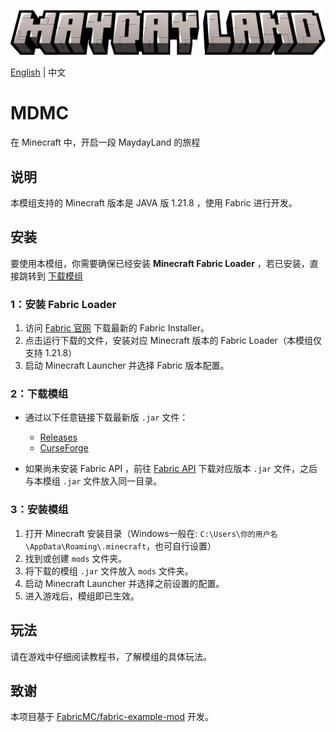 <p align="center">
  <img src="image/maydayland.png">
</p>

[English](README_en.md) | 中文

# MDMC

在 Minecraft 中，开启一段 MaydayLand 的旅程

## 说明

本模组支持的 Minecraft 版本是 JAVA 版 1.21.8 ，使用 Fabric 进行开发。

## 安装

要使用本模组，你需要确保已经安装 **Minecraft Fabric Loader** ，若已安装，直接跳转到 [下载模组](#install)

### 1：安装 Fabric Loader

1. 访问 [Fabric 官网](https://fabricmc.net/use/) 下载最新的 Fabric Installer。
2. 点击运行下载的文件，安装对应 Minecraft 版本的 Fabric Loader（本模组仅支持 1.21.8）
3. 启动 Minecraft Launcher 并选择 Fabric 版本配置。

<a id="install"></a>
### 2：下载模组

- 通过以下任意链接下载最新版 `.jar` 文件：
    - [Releases](https://github.com/Ivans-11/MDMC/releases)
    - [CurseForge](https://www.curseforge.com/minecraft/mc-mods/mdmc)

- 如果尚未安装 Fabric API ，前往 [Fabric API](https://www.curseforge.com/minecraft/mc-mods/fabric-api) 下载对应版本 `.jar` 文件，之后与本模组 `.jar` 文件放入同一目录。

### 3：安装模组

1. 打开 Minecraft 安装目录（Windows一般在: `C:\Users\你的用户名\AppData\Roaming\.minecraft`，也可自行设置）
2. 找到或创建 `mods` 文件夹。
3. 将下载的模组 `.jar` 文件放入 `mods` 文件夹。
4. 启动 Minecraft Launcher 并选择之前设置的配置。
5. 进入游戏后，模组即已生效。

## 玩法

请在游戏中仔细阅读教程书，了解模组的具体玩法。

## 致谢

本项目基于 [FabricMC/fabric-example-mod](https://github.com/FabricMC/fabric-example-mod) 开发。
